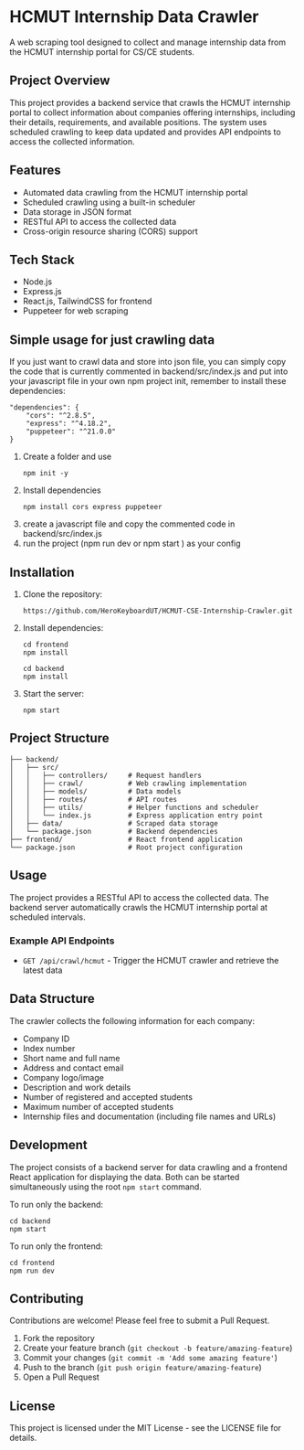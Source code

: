 # HCMUT Internship Data Crawler

A web scraping tool designed to collect and manage internship data from the HCMUT internship portal for CS/CE students.

## Project Overview

This project provides a backend service that crawls the HCMUT internship portal to collect information about companies offering internships, including their details, requirements, and available positions. The system uses scheduled crawling to keep data updated and provides API endpoints to access the collected information.

## Features

- Automated data crawling from the HCMUT internship portal
- Scheduled crawling using a built-in scheduler
- Data storage in JSON format
- RESTful API to access the collected data
- Cross-origin resource sharing (CORS) support

## Tech Stack

- Node.js
- Express.js
- React.js, TailwindCSS for frontend
- Puppeteer for web scraping

## Simple usage for just crawling data
If you just want to crawl data and store into json file, you can simply copy the code that is currently commented in backend/src/index.js and put into  
your javascript file in your own npm project init, remember to install these dependencies:
   ```
   "dependencies": {
       "cors": "^2.8.5",
       "express": "^4.18.2",
       "puppeteer": "^21.0.0"
   }
   ```

1. Create a folder and use
   ```
   npm init -y
   ```
2. Install dependencies
   ```
   npm install cors express puppeteer
   ```
3. create a javascript file and copy the commented code in backend/src/index.js
4. run the project (npm run dev or npm start ) as your config



## Installation

1. Clone the repository:

   ```
   https://github.com/HeroKeyboardUT/HCMUT-CSE-Internship-Crawler.git
   ```

2. Install dependencies:

   ```
   cd frontend
   npm install
   ```

   ```
   cd backend
   npm install
   ```

3. Start the server:
   ```
   npm start
   ```

## Project Structure

```
├── backend/
│   ├── src/
│   │   ├── controllers/     # Request handlers
│   │   ├── crawl/           # Web crawling implementation
│   │   ├── models/          # Data models
│   │   ├── routes/          # API routes
│   │   ├── utils/           # Helper functions and scheduler
│   │   └── index.js         # Express application entry point
│   ├── data/                # Scraped data storage
│   └── package.json         # Backend dependencies
├── frontend/                # React frontend application
└── package.json             # Root project configuration
```

## Usage

The project provides a RESTful API to access the collected data. The backend server automatically crawls the HCMUT internship portal at scheduled intervals.

### Example API Endpoints

- `GET /api/crawl/hcmut` - Trigger the HCMUT crawler and retrieve the latest data

## Data Structure

The crawler collects the following information for each company:

- Company ID
- Index number
- Short name and full name
- Address and contact email
- Company logo/image
- Description and work details
- Number of registered and accepted students
- Maximum number of accepted students
- Internship files and documentation (including file names and URLs)

## Development

The project consists of a backend server for data crawling and a frontend React application for displaying the data. Both can be started simultaneously using the root `npm start` command.

To run only the backend:

```
cd backend
npm start
```

To run only the frontend:

```
cd frontend
npm run dev
```

## Contributing

Contributions are welcome! Please feel free to submit a Pull Request.

1. Fork the repository
2. Create your feature branch (`git checkout -b feature/amazing-feature`)
3. Commit your changes (`git commit -m 'Add some amazing feature'`)
4. Push to the branch (`git push origin feature/amazing-feature`)
5. Open a Pull Request

## License

This project is licensed under the MIT License - see the LICENSE file for details.
